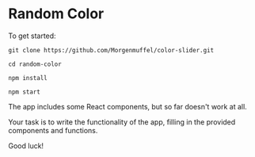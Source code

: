 # Random Color

To get started:

`git clone https://github.com/Morgenmuffel/color-slider.git`

`cd random-color`

`npm install`

`npm start`

The app includes some React components, but so far doesn't work at all.

Your task is to write the functionality of the app, filling in the provided components and functions.

Good luck!
